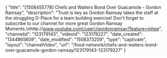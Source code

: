 {
    "title": "[1508455778] Chefs and Waiters Bond Over Guacamole - Gordon Ramsay",
    "description": "Trust is key as Gordon Ramsay takes the staff at the struggling D-Place for a team building exercise! Don't forget to subscribe to our channel for more great Gordon Ramsay Moments.\nhttp:\/\/www.youtube.com\/user\/gordonramsay?feature=mhee",
    "channelid": "123179143",
    "videoid": "123179227",
    "date_created": "1344865609",
    "date_modified": "1508373259",
    "type": "captivate",
    "layout": "channelVideo",
    "url": "\/food-network\/chefs-and-waiters-bond-over-guacamole-gordon-ramsay\/123179143-123179227"
}